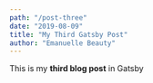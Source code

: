 ```yaml
---
path: "/post-three"
date: "2019-08-09"
title: "My Third Gatsby Post"
author: "Emanuelle Beauty"
---
```


This is my **third blog post** in Gatsby